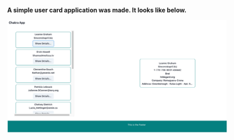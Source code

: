 **A simple user card application was made. It looks like below.**

![enter image description here](https://raw.githubusercontent.com/MussTayiz/Simle-User-Card-App/master/ss.png)
